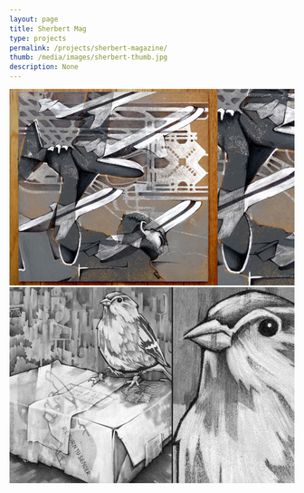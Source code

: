 ```yaml
---
layout: page
title: Sherbert Mag 
type: projects
permalink: /projects/sherbert-magazine/
thumb: /media/images/sherbert-thumb.jpg
description: None
---
```




![](/media/images/sherbert1.jpg)
![](/media/images/sherbert2.jpg)